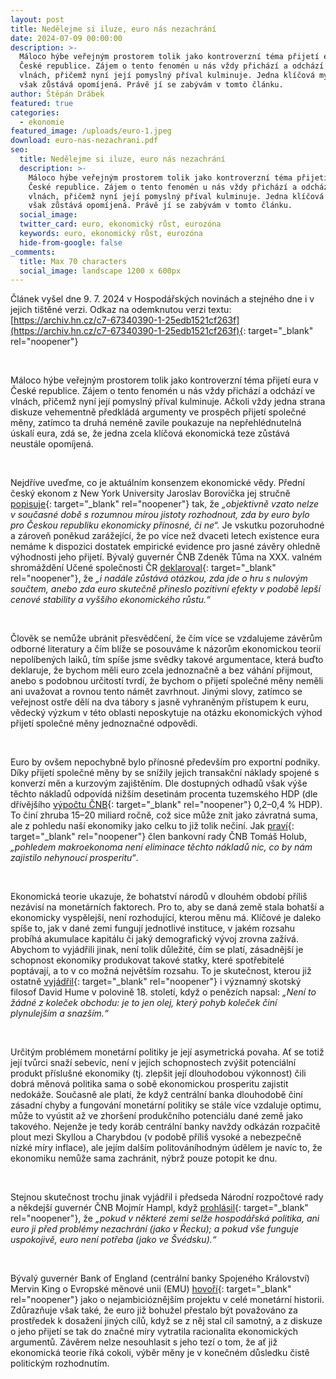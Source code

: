 ```yaml
---
layout: post
title: Nedělejme si iluze, euro nás nezachrání
date: 2024-07-09 00:00:00
description: >-
  Máloco hýbe veřejným prostorem tolik jako kontroverzní téma přijetí eura v
  České republice. Zájem o tento fenomén u nás vždy přichází a odchází ve
  vlnách, přičemž nyní její pomyslný příval kulminuje. Jedna klíčová myšlenka
  však zůstává opomíjená. Právě jí se zabývám v tomto článku.
author: Štěpán Drábek
featured: true
categories:
  - ekonomie
featured_image: /uploads/euro-1.jpeg
download: euro-nas-nezachrani.pdf
seo:
  title: Nedělejme si iluze, euro nás nezachrání
  description: >-
    Máloco hýbe veřejným prostorem tolik jako kontroverzní téma přijetí eura v
    České republice. Zájem o tento fenomén u nás vždy přichází a odchází ve
    vlnách, přičemž nyní její pomyslný příval kulminuje. Jedna klíčová myšlenka
    však zůstává opomíjená. Právě jí se zabývám v tomto článku.
  social_image:
  twitter_card: euro, ekonomický růst, eurozóna
  keywords: euro, ekonomický růst, eurozóna
  hide-from-google: false
_comments:
  title: Max 70 characters
  social_image: landscape 1200 x 600px
---
```

Článek vyšel dne 9. 7. 2024 v Hospodářských novinách a stejného dne i v jejich tištěné verzi. Odkaz na odemknutou verzi textu: [https://archiv.hn.cz/c7-67340390-1-25edb1521cf263f](https://archiv.hn.cz/c7-67340390-1-25edb1521cf263f){: target="_blank" rel="noopener"}

&nbsp;

Máloco hýbe veřejným prostorem tolik jako kontroverzní téma přijetí eura v České republice. Zájem o tento fenomén u nás vždy přichází a odchází ve vlnách, přičemž nyní její pomyslný příval kulminuje. Ačkoli vždy jedna strana diskuze vehementně předkládá argumenty ve prospěch přijetí společné měny, zatímco ta druhá neméně zavile poukazuje na nepřehlédnutelná úskalí eura, zdá se, že jedna zcela klíčová ekonomická teze zůstává neustále opomíjená.

&nbsp;

Nejdříve uveďme, co je aktuálním konsenzem ekonomické vědy. Přední český ekonom z New York University Jaroslav Borovička jej stručně [popisuje](https://www.borovicka.org/personal/euro-a-ceska-republika.html){: target="_blank" rel="noopener"} tak, že *„objektivně vzato nelze v současné době s rozumnou mírou jistoty rozhodnout, zda by euro bylo pro Českou republiku ekonomicky přínosné, či ne“.* Je vskutku pozoruhodné a zároveň poněkud zarážející, že po více než dvaceti letech existence eura nemáme k dispozici dostatek empirické evidence pro jasné závěry ohledně výhodnosti jeho přijetí. Bývalý guvernér ČNB Zdeněk Tůma na XXX. valném shromáždění Učené společnosti ČR [deklaroval](https://www.youtube.com/watch?v=oR-hd0rFz2g){: target="_blank" rel="noopener"}<u>,</u> že *„i nadále zůstává otázkou, zda jde o hru s nulovým součtem, anebo zda euro skutečně přineslo pozitivní efekty v podobě lepší cenové stability a vyššího ekonomického růstu.“*

&nbsp;

Člověk se nemůže ubránit přesvědčení, že čím více se vzdalujeme závěrům odborné literatury a čím blíže se posouváme k názorům ekonomickou teorií nepolíbených laiků, tím spíše jsme svědky takové argumentace, která buďto deklaruje, že bychom měli euro zcela jednoznačně a bez váhání přijmout, anebo s podobnou určitostí tvrdí, že bychom o přijetí společné měny neměli ani uvažovat a rovnou tento námět zavrhnout. Jinými slovy, zatímco se veřejnost ostře dělí na dva tábory s jasně vyhraněným přístupem k euru, vědecký výzkum v této oblasti neposkytuje na otázku ekonomických výhod přijetí společné měny jednoznačné odpovědi.

&nbsp;

Euro by ovšem nepochybně bylo přínosné především pro exportní podniky. Díky přijetí společné měny by se snížily jejich transakční náklady spojené s konverzí měn a kurzovým zajištěním. Dle dostupných odhadů však výše těchto nákladů odpovídá nižším desetinám procenta tuzemského HDP (dle dřívějšího [výpočtu ČNB](https://www.cnb.cz/cs/verejnost/servis-pro-media/autorske-clanky-rozhovory-s-predstaviteli-cnb/Tomas-Holub-Podstatny-vliv-eura-na-realnou-konvergenci-ekonomiky-bych-necekal/){: target="_blank" rel="noopener"} 0,2–0,4 % HDP). To činí zhruba 15–20 miliard ročně, což sice může znít jako závratná suma, ale z pohledu naší ekonomiky jako celku to již tolik nečiní. Jak [praví](https://www.cnb.cz/cs/verejnost/servis-pro-media/autorske-clanky-rozhovory-s-predstaviteli-cnb/Tomas-Holub-Vstup-do-eurozony-je-otazka-na-politiky/){: target="_blank" rel="noopener"} člen bankovní rady ČNB Tomáš Holub, *„pohledem makroekonoma není eliminace těchto nákladů nic, co by nám zajistilo nehynoucí prosperitu“*.

&nbsp;

Ekonomická teorie ukazuje, že bohatství národů v dlouhém období příliš nezávisí na monetárních faktorech. Pro to, aby se daná země stala bohatší a ekonomicky vyspělejší, není rozhodující, kterou měnu má. Klíčové je daleko spíše to, jak v dané zemi fungují jednotlivé instituce, v jakém rozsahu probíhá akumulace kapitálu či jaký demografický vývoj zrovna zažívá. Abychom to vyjádřili jinak, není tolik důležité, čím se platí, zásadnější je schopnost ekonomiky produkovat takové statky, které spotřebitelé poptávají, a to v co možná největším rozsahu. To je skutečnost, kterou již ostatně [vyjádřil](https://davidhume.org/texts/pld/mo){: target="_blank" rel="noopener"} i významný skotský filosof David Hume v polovině 18. století, když o penězích napsal: *„Není to žádné z koleček obchodu: je to jen olej, který pohyb koleček činí plynulejším a snazším.“*

&nbsp;

Určitým problémem monetární politiky je její asymetrická povaha. Ať se totiž její tvůrci snaží sebevíc, není v jejích schopnostech zvýšit potenciální produkt příslušné ekonomiky (tj. zlepšit její dlouhodobou výkonnost) čili dobrá měnová politika sama o sobě ekonomickou prosperitu zajistit nedokáže. Současně ale platí, že když centrální banka dlouhodobě činí zásadní chyby a fungování monetární politiky se stále více vzdaluje optimu, může to vyústit až ve zhoršení produkčního potenciálu dané země jako takového. Nejenže je tedy koráb centrální banky navždy odkázán rozpačitě plout mezi Skyllou a Charybdou (v podobě příliš vysoké a nebezpečně nízké míry inflace), ale jejím dalším politováníhodným údělem je navíc to, že ekonomiku nemůže sama zachránit, nýbrž pouze potopit ke dnu.

&nbsp;

Stejnou skutečnost trochu jinak vyjádřil i předseda Národní rozpočtové rady a někdejší guvernér ČNB Mojmír Hampl, když [prohlásil](https://www.gisreportsonline.com/r/euro/){: target="_blank" rel="noopener"}, že *„pokud v některé zemi selže hospodářská politika, ani euro ji před problémy nezachrání (jako v Řecku); a pokud vše funguje uspokojivě, euro není potřeba (jako ve Švédsku).“*

&nbsp;

Bývalý guvernér Bank of England (centrální banky Spojeného Království) Mervin King o Evropské měnové unii (EMU) [hovoří](https://bailiping.github.io/assets/docs/Books/alchemy.pdf){: target="_blank" rel="noopener"} jako o nejambicióznějším projektu v celé monetární historii. Zdůrazňuje však také, že euro již bohužel přestalo být považováno za prostředek k dosažení jiných cílů, když se z něj stal cíl samotný, a z diskuze o jeho přijetí se tak do značné míry vytratila racionalita ekonomických argumentů. Závěrem nelze nesouhlasit s jeho tezí o tom, že ať již ekonomická teorie říká cokoli, výběr měny je v konečném důsledku čistě politickým rozhodnutím.
